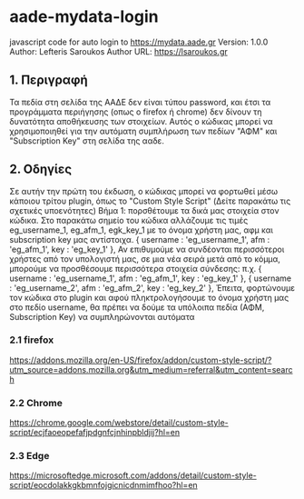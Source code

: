 # aade-mydata-login
javascript code for auto login to https://mydata.aade.gr
Version: 1.0.0
Author: Lefteris Saroukos
Author URL: https://lsaroukos.gr

## 1. Περιγραφή
Τα πεδία στη σελίδα της ΑΑΔΕ δεν είναι τύπου password, και έτσι τα προγράμματα περιήγησης (οπως ο firefox ή chrome) δεν δίνουν τη δυνατότητα αποθήκευσης των στοιχείων.
Αυτός ο κώδικας μπορεί να χρησιμοποιηθεί για την αυτόματη συμπλήρωση των πεδίων "ΑΦΜ" και "Subscription Key" στη σελίδα της ααδε.

## 2. Οδηγίες
Σε αυτήν την πρώτη του έκδωση, ο κώδικας μπορεί να φορτωθεί μέσω κάποιου τρίτου plugin, όπως το "Custom Style Script" (Δείτε παρακάτω τις σχετικές υποενότητες)
Βήμα 1: πορσθέτουμε τα δικά μας στοιχεία στον κώδικα.
Στο παρακάτω σημείο του κώδικα αλλάζουμε τις τιμές eg_username_1, eg_afm_1, egk_key_1 με το όνομα χρήστη μας, αφμ και subscription key μας αντίστοιχα.
  {
      username : 'eg_username_1',
      afm : 'eg_afm_1',
      key : 'eg_key_1'
  },
 Αν επιθυμούμε να συνδέονται περισσότεροι χρήστες από τον υπολογιστή μας, σε μια νέα σειρά μετά από το κόμμα, μπορούμε να προσθέσουμε περισσότερα στοιχεία σύνδεσης:
 π.χ.
 {
      username : 'eg_username_1',
      afm : 'eg_afm_1',
      key : 'eg_key_1'
  },
  {
      username : 'eg_username_2',
      afm : 'eg_afm_2',
      key : 'eg_key_2'
  },
Έπειτα, φορτώνουμε τον κώδικα στο plugin και αφού πληκτρολογήσουμε το όνομα χρήστη μας στο πεδίο username, θα πρέπει να δούμε τα υπόλοιπα πεδία (ΑΦΜ, Subscription Key) να συμπληρώνονται αυτόματα

### 2.1 firefox
https://addons.mozilla.org/en-US/firefox/addon/custom-style-script/?utm_source=addons.mozilla.org&utm_medium=referral&utm_content=search

### 2.2 Chrome
https://chrome.google.com/webstore/detail/custom-style-script/ecjfaoeopefafjpdgnfcjnhinpbldjij?hl=en

### 2.3 Edge
https://microsoftedge.microsoft.com/addons/detail/custom-style-script/eocdolakkgkbmnfojgicnicdnmimfhoo?hl=en

